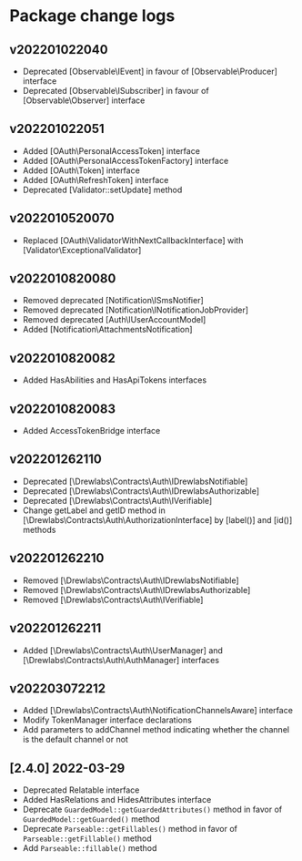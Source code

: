 # Package change logs

## v202201022040

- Deprecated [Observable\IEvent] in favour of [Observable\Producer] interface
- Deprecated [Observable\ISubscriber] in favour of [Observable\Observer] interface

## v202201022051

- Added [OAuth\PersonalAccessToken] interface
- Added [OAuth\PersonalAccessTokenFactory] interface
- Added [OAuth\Token] interface
- Added [OAuth\RefreshToken] interface
- Deprecated [Validator::setUpdate] method

## v2022010520070

- Replaced [OAuth\ValidatorWithNextCallbackInterface] with [Validator\ExceptionalValidator]

## v2022010820080

- Removed deprecated [Notification\ISmsNotifier]
- Removed deprecated [Notification\INotificationJobProvider]
- Removed deprecated [Auth\IUserAccountModel]
- Added [Notification\AttachmentsNotification]

## v2022010820082

- Added HasAbilities and HasApiTokens interfaces

## v2022010820083

- Added AccessTokenBridge interface

## v202201262110

- Deprecated [\Drewlabs\Contracts\Auth\IDrewlabsNotifiable]
- Deprecated [\Drewlabs\Contracts\Auth\IDrewlabsAuthorizable]
- Deprecated [\Drewlabs\Contracts\Auth\IVerifiable]
- Change getLabel and getID method in [\Drewlabs\Contracts\Auth\AuthorizationInterface] by [label()] and [id()] methods


## v202201262210

- Removed [\Drewlabs\Contracts\Auth\IDrewlabsNotifiable]
- Removed [\Drewlabs\Contracts\Auth\IDrewlabsAuthorizable]
- Removed [\Drewlabs\Contracts\Auth\IVerifiable]


## v202201262211

- Added [\Drewlabs\Contracts\Auth\UserManager] and [\Drewlabs\Contracts\Auth\AuthManager] interfaces

## v202203072212

- Added [\Drewlabs\Contracts\Auth\NotificationChannelsAware] interface
- Modify TokenManager interface declarations
- Add parameters to addChannel method indicating whether the channel is the default channel or not

## [2.4.0] 2022-03-29

- Deprecated Relatable interface
- Added HasRelations and HidesAttributes interface
- Deprecate `GuardedModel::getGuardedAttributes()` method in favor of `GuardedModel::getGuarded()` method
- Deprecate `Parseable::getFillables()` method in favor of `Parseable::getFillable()` method
- Add `Parseable::fillable()` method
